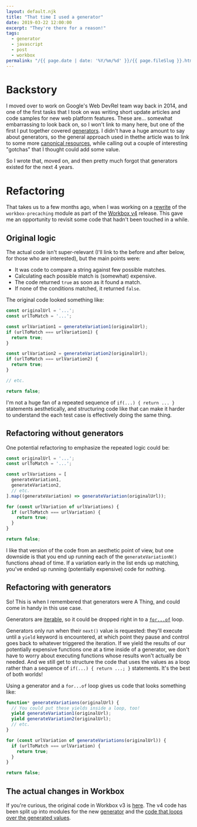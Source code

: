 ```yaml
---
layout: default.njk
title: "That time I used a generator"
date: 2019-03-22 12:00:00
excerpt: "They're there for a reason!"
tags:
  - generator
  - javascript
  - post
  - workbox
permalink: "/{{ page.date | date: '%Y/%m/%d' }}/{{ page.fileSlug }}.html"
---
```


# Backstory

I moved over to work on Google's Web DevRel team way back in 2014, and one of
the first tasks that I took on was writing short update articles and code
samples for new web platform features. These are... somewhat embarrassing to
look back on, so I won't link to many here, but one of the first I put together
covered
[generators](https://developers.google.com/web/updates/2014/10/Generators-the-Gnarly-Bits).
I didn't have a huge amount to say about generators, so the general approach
used in thethe article was to link to some more
[canonical resources](https://developer.mozilla.org/en-US/docs/Web/JavaScript/Reference/Statements/function*),
while calling out a couple of interesting "gotchas" that I thought could add
some value.

So I wrote that, moved on, and then pretty much forgot that generators existed for the next 4 years.

# Refactoring

That takes us to a few months ago, when I was working on a [rewrite](https://github.com/GoogleChrome/workbox/issues/1793)
of the `workbox-precaching` module as part of the [Workbox v4](https://github.com/GoogleChrome/workbox/releases/tag/v4.0.0)
release. This gave me an opportunity to revisit some code that hadn't been
touched in a while.

## Original logic

The actual code isn't super-relevant (I'll link to the before and after below,
for those who are interested), but the main points were:

- It was code to compare a string against few possible matches.
- Calculating each possible match is (somewhat) expensive.
- The code returned `true` as soon as it found a match.
- If none of the conditions matched, it returned `false`.

The original code looked something like:

```javascript
const originalUrl = '...';
const urlToMatch = '...';

const urlVariation1 = generateVariation1(originalUrl);
if (urlToMatch === urlVariation1) {
  return true;
}

const urlVariation2 = generateVariation2(originalUrl);
if (urlToMatch === urlVariation2) {
  return true;
}

// etc.

return false;
```

I'm not a huge fan of a repeated sequence of `if(...) { return ... }` statements
aesthetically, and structuring code like that can make it harder to understand
the each test case is effectively doing the same thing.

## Refactoring without generators

One potential refactoring to emphasize the repeated logic could be:

```javascript
const originalUrl = '...';
const urlToMatch = '...';

const urlVariations = [
  generateVariation1,
  generateVariation2,
  // etc.
].map((generateVariation) => generateVariation(originalUrl));

for (const urlVariation of urlVariations) {
  if (urlToMatch === urlVariation) {
    return true;
  }
}

return false;
```

I like that version of the code from an aesthetic point of view, but one
downside is that you end up running each of the `generateVariationN()` functions
ahead of time. If a variation early in the list ends up matching, you've ended
up running (potentially expensive) code for nothing.

## Refactoring with generators

So! This is when I remembered that generators were A Thing, and could come in
handy in this use case.

Generators are
[iterable](https://developer.mozilla.org/en-US/docs/Web/JavaScript/Guide/Iterators_and_Generators#Generator_functions),
so it could be dropped right in to a
[`for...of`](https://developer.mozilla.org/en-US/docs/Web/JavaScript/Reference/Statements/for...of)
loop.

Generators only run when their `next()` value is requested: they'll execute
until a `yield` keyword is encountered, at which point they pause and control
goes back to whatever triggered the iteration. If we yield the results of our
potentially expensive functions one at a time inside of a generator, we don't
have to worry about executing functions whose results won't actually be needed.
And we still get to structure the code that uses the values as a loop rather
than a sequence of `if(...) { return ...; }` statements. It's the best of both
worlds!

Using a generator and a `for...of` loop gives us code that looks something like:

```javascript
function* generateVariations(originalUrl) {
  // You could put these yields inside a loop, too!
  yield generateVariation1(originalUrl);
  yield generateVariation2(originalUrl);
  // etc.
}

for (const urlVariation of generateVariations(originalUrl)) {
  if (urlToMatch === urlVariation) {
    return true;
  }
}

return false;
```

## The actual changes in Workbox

If you're curious, the original code in Workbox v3 is
[here](https://github.com/GoogleChrome/workbox/blob/d27aafbdf164f051a883965058e6eb4c0df3a052/packages/workbox-precaching/_default.mjs#L76-L130).
The v4 code has been split up into modules for the new
[generator](https://github.com/GoogleChrome/workbox/blob/f1164254b8abdd12c5c601ee7e7fc7d73fffd979/packages/workbox-precaching/utils/generateURLVariations.mjs#L23-L55)
and the
[code that loops over the generated values](https://github.com/GoogleChrome/workbox/blob/f1164254b8abdd12c5c601ee7e7fc7d73fffd979/packages/workbox-precaching/utils/getCacheKeyForURL.mjs#L25-L35).
